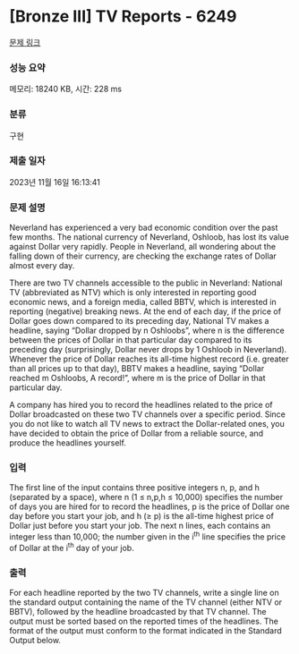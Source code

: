 # [Bronze III] TV Reports - 6249 

[문제 링크](https://www.acmicpc.net/problem/6249) 

### 성능 요약

메모리: 18240 KB, 시간: 228 ms

### 분류

구현

### 제출 일자

2023년 11월 16일 16:13:41

### 문제 설명

<p>Neverland has experienced a very bad economic condition over the past few months. The national currency of Neverland, Oshloob, has lost its value against Dollar very rapidly. People in Neverland, all wondering about the falling down of their currency, are checking the exchange rates of Dollar almost every day.</p>

<p>There are two TV channels accessible to the public in Neverland: National TV (abbreviated as NTV) which is only interested in reporting good economic news, and a foreign media, called BBTV, which is interested in reporting (negative) breaking news. At the end of each day, if the price of Dollar goes down compared to its preceding day, National TV makes a headline, saying “Dollar dropped by n Oshloobs”, where n is the difference between the prices of Dollar in that particular day compared to its preceding day (surprisingly, Dollar never drops by 1 Oshloob in Neverland). Whenever the price of Dollar reaches its all-time highest record (i.e. greater than all prices up to that day), BBTV makes a headline, saying “Dollar reached m Oshloobs, A record!”, where m is the price of Dollar in that particular day.</p>

<p>A company has hired you to record the headlines related to the price of Dollar broadcasted on these two TV channels over a specific period. Since you do not like to watch all TV news to extract the Dollar-related ones, you have decided to obtain the price of Dollar from a reliable source, and produce the headlines yourself.</p>

### 입력 

 <p>The first line of the input contains three positive integers n, p, and h (separated by a space), where n (1 ≤ n,p,h ≤ 10,000) specifies the number of days you are hired for to record the headlines, p is the price of Dollar one day before you start your job, and h (≥ p) is the all-time highest price of Dollar just before you start your job. The next n lines, each contains an integer less than 10,000; the number given in the i<sup>th</sup> line specifies the price of Dollar at the i<sup>th</sup> day of your job.</p>

### 출력 

 <p>For each headline reported by the two TV channels, write a single line on the standard output containing the name of the TV channel (either NTV or BBTV), followed by the headline broadcasted by that TV channel. The output must be sorted based on the reported times of the headlines. The format of the output must conform to the format indicated in the Standard Output below.</p>

